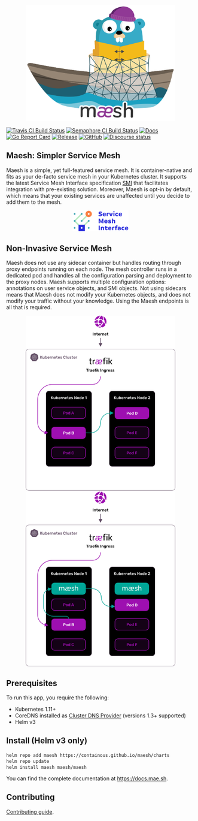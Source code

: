 <p align="center">
<img width="400" src="docs/content/assets/img/maesh.png" alt="Maesh" title="Maesh" />
</p>


[![Travis CI Build Status](https://travis-ci.com/containous/maesh.svg?branch=master)](https://travis-ci.com/containous/maesh)
[![Semaphore CI Build Status](https://containous.semaphoreci.com/badges/maesh/branches/master.svg?style=shields)](https://containous.semaphoreci.com/projects/maesh)
[![Docs](https://img.shields.io/badge/docs-current-brightgreen.svg)](https://docs.mae.sh)
[![Go Report Card](https://goreportcard.com/badge/github.com/containous/maesh)](https://goreportcard.com/report/github.com/containous/maesh)
[![Release](https://img.shields.io/github/tag-date/containous/maesh.svg)](https://github.com/containous/maesh/releases)
[![GitHub](https://img.shields.io/github/license/containous/maesh)](https://github.com/containous/maesh/blob/master/LICENSE)
[![Discourse status](https://img.shields.io/discourse/https/community.containo.us/status?label=Community&style=social)](https://community.containo.us/c/maesh)

## Maesh: Simpler Service Mesh

Maesh is a simple, yet full-featured service mesh. 
It is container-native and fits as your de-facto service mesh in your Kubernetes cluster. 
It supports the latest Service Mesh Interface specification [SMI](https://smi-spec.io) that facilitates integration with pre-existing solution. 
Moreover, Maesh is opt-in by default, 
which means that your existing services are unaffected until you decide to add them to the mesh.

<p align="center">
<a href="https://smi-spec.io" target="_blank"><img width="150" src="docs/content/assets/img/smi.png" alt="SMI" title="SMI" /></a>
</p>


## Non-Invasive Service Mesh

Maesh does not use any sidecar container but handles routing through proxy endpoints running on each node. 
The mesh controller runs in a dedicated pod and handles all the configuration parsing and deployment to the proxy nodes. 
Maesh supports multiple configuration options: annotations on user service objects, and SMI objects. 
Not using sidecars means that Maesh does not modify your Kubernetes objects, and does not modify your traffic without your knowledge. 
Using the Maesh endpoints is all that is required.

<p align="center">
<img width="400" src="docs/content/assets/img/before-maesh-graphic.png" alt="Maesh" title="Maesh" />
<img width="400" src="docs/content/assets/img/after-maesh-graphic.png" alt="Maesh" title="Maesh" />
</p>

## Prerequisites

To run this app, you require the following:

- Kubernetes 1.11+
- CoreDNS installed as [Cluster DNS Provider](https://kubernetes.io/docs/tasks/administer-cluster/dns-custom-nameservers/) (versions 1.3+ supported)
- Helm v3

## Install (Helm v3 only)

```shell
helm repo add maesh https://containous.github.io/maesh/charts
helm repo update
helm install maesh maesh/maesh
```

You can find the complete documentation at https://docs.mae.sh.


## Contributing

[Contributing guide](CONTRIBUTING.md).
